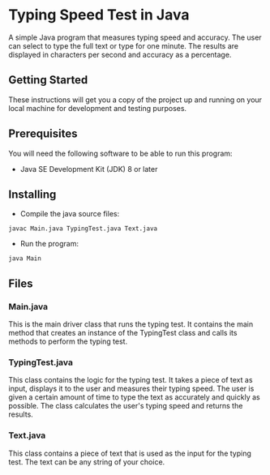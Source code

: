 # Typing Speed Test in Java
A simple Java program that measures typing speed and accuracy. The user can select to type the full text or type for one minute. The results are displayed in characters per second and accuracy as a percentage.

## Getting Started
These instructions will get you a copy of the project up and running on your local machine for development and testing purposes.

## Prerequisites
You will need the following software to be able to run this program:

* Java SE Development Kit (JDK) 8 or later

## Installing

* Compile the java source files:

`javac Main.java TypingTest.java Text.java`

* Run the program:

`java Main`

## Files
### Main.java

This is the main driver class that runs the typing test. It contains the main method that creates an instance of the TypingTest class and calls its methods to perform the typing test.

### TypingTest.java

This class contains the logic for the typing test. It takes a piece of text as input, displays it to the user and measures their typing speed. The user is given a certain amount of time to type the text as accurately and quickly as possible. The class calculates the user's typing speed and returns the results.

### Text.java

This class contains a piece of text that is used as the input for the typing test. The text can be any string of your choice.


